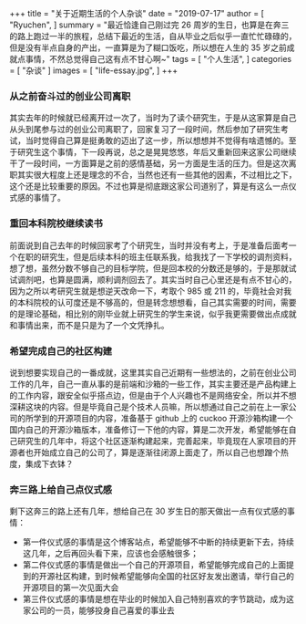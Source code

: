 +++
title = "关于近期生活的个人杂谈"
date = "2019-07-17"
author = [
    "Ryuchen",
]
summary = "最近恰逢自己刚过完 26 周岁的生日，也算是在奔三的路上跑过一半的旅程，总结下最近的生活，自从毕业之后似乎一直忙忙碌碌的，但是没有半点自身的产出，一直算是为了糊口饭吃，所以想在人生的 35 岁之前成就点事情，不然总觉得自己这有点不甘心啊~"
tags = [
    "个人生活",
]
categories = [
    "杂谈"
]
images = [
    "life-essay.jpg",
]
+++

### 从之前奋斗过的创业公司离职

其实去年的时候就已经离开过一次了，当时为了读个研究生，于是从这家算是自己从头到尾参与过的创业公司离职了，回家复习了一段时间，然后参加了研究生考试，当时觉得自己算是挺勇敢的迈出了这一步，所以想想并不觉得有啥遗憾的。至于研究生这个事情，下一段再说，总之是晃晃悠悠，年后又重新回来这家公司继续干了一段时间，一方面算是之前的感情基础，另一方面是生活的压力。但是这次离职其实很大程度上还是理念的不合，当然也还有一些其他的因素，不过相比之下，这个还是比较重要的原因。不过也算是彻底跟这家公司道别了，算是有这么一点仪式感的事情了。

### 重回本科院校继续读书

前面说到自己去年的时候回家考了个研究生，当时并没有考上，于是准备后面考一个在职的研究生，但是后续本科的班主任联系我，给我找了一下学校的调剂资料，想了想，虽然分数不够自己的目标学院，但是回本校的分数还是够的，于是那就试试调剂吧，也算是圆满，顺利调剂回去了。其实当时自己心里还是有点不甘心的，因为之所以考研究生就是想逆天改命一下，考取个 985 或 211 的，毕竟社会对我的本科院校的认可度还是不够高的，但是转念想想看，自己其实需要的时间，需要的是理论基础，相比别的刚毕业就上研究生的学生来说，似乎我更需要做出点成就和事情出来，而不是只是为了一个文凭挣扎。

### 希望完成自己的社区构建

说到想要实现自己的一番成就，这里其实自己近期有一些想法的，之前在创业公司工作的几年，自己一直从事的是前端和沙箱的一些工作，其实主要还是产品构建上的工作内容，跟安全似乎搭点边，但是由于个人兴趣也不是网络安全，所以并不想深耕这块的内容。但是毕竟自己是个技术人员嘛，所以想通过自己之前在上一家公司的所学到的开源项目的内容，准备基于 github 上的 cuckoo 开源沙箱构建一个国内自己的开源沙箱版本，准备修订一下他的内容，算是二次开发，希望能够在自己研究生的几年中，将这个社区逐渐构建起来，完善起来，毕竟现在人家项目的开源者也开始成立自己的公司了，算是逐渐往闭源上面走了，所以自己也想蹭个热度，集成下衣钵？

### 奔三路上给自己点仪式感

剩下这奔三的路上还有几年，想给自己在 30 岁生日的那天做出一点有仪式感的事情：

* 第一件仪式感的事情是这个博客站点，希望能够不中断的持续更新下去，持续这几年，之后再回头看下来，应该也会感触很多；
* 第二件仪式感的事情是做出一个自己的开源项目，希望能够完成自己的上面提到的开源社区构建，到时候希望能够向全国的社区好友发出邀请，举行自己的开源项目的第一次见面大会
* 第三件仪式感的事情是想在毕业的时候加入自己特别喜欢的字节跳动，成为这家公司的一员，能够投身自己喜爱的事业去
